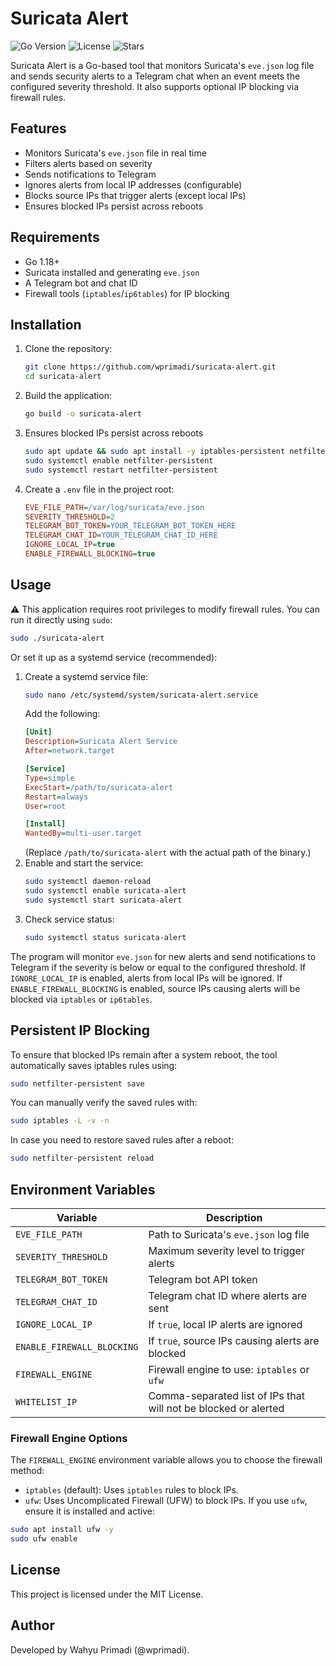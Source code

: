 # Suricata Alert

![Go Version](https://img.shields.io/github/go-mod/go-version/wprimadi/suricata-alert)
![License](https://img.shields.io/github/license/wprimadi/suricata-alert)
![Stars](https://img.shields.io/github/stars/wprimadi/suricata-alert?style=social)

Suricata Alert is a Go-based tool that monitors Suricata's `eve.json` log file and sends security alerts to a Telegram chat when an event meets the configured severity threshold. It also supports optional IP blocking via firewall rules.

## Features
- Monitors Suricata's `eve.json` file in real time
- Filters alerts based on severity
- Sends notifications to Telegram
- Ignores alerts from local IP addresses (configurable)
- Blocks source IPs that trigger alerts (except local IPs)
- Ensures blocked IPs persist across reboots

## Requirements
- Go 1.18+
- Suricata installed and generating `eve.json`
- A Telegram bot and chat ID
- Firewall tools (`iptables`/`ip6tables`) for IP blocking

## Installation

1. Clone the repository:
   ```sh
   git clone https://github.com/wprimadi/suricata-alert.git
   cd suricata-alert
   ```
2. Build the application:
   ```sh
   go build -o suricata-alert
   ```
3. Ensures blocked IPs persist across reboots
   ```sh
   sudo apt update && sudo apt install -y iptables-persistent netfilter-persistent
   sudo systemctl enable netfilter-persistent
   sudo systemctl restart netfilter-persistent
   ```
4. Create a `.env` file in the project root:
   ```ini
   EVE_FILE_PATH=/var/log/suricata/eve.json
   SEVERITY_THRESHOLD=2
   TELEGRAM_BOT_TOKEN=YOUR_TELEGRAM_BOT_TOKEN_HERE
   TELEGRAM_CHAT_ID=YOUR_TELEGRAM_CHAT_ID_HERE
   IGNORE_LOCAL_IP=true
   ENABLE_FIREWALL_BLOCKING=true
   ```

## Usage

⚠️ This application requires root privileges to modify firewall rules.
You can run it directly using `sudo`:
```sh
sudo ./suricata-alert
```
Or set it up as a systemd service (recommended):
1. Create a systemd service file:
   ```sh
   sudo nano /etc/systemd/system/suricata-alert.service
   ```
   Add the following:
   ```ini
   [Unit]
   Description=Suricata Alert Service
   After=network.target

   [Service]
   Type=simple
   ExecStart=/path/to/suricata-alert
   Restart=always
   User=root

   [Install]
   WantedBy=multi-user.target
   ```
   (Replace `/path/to/suricata-alert` with the actual path of the binary.)
2. Enable and start the service:
   ```sh
   sudo systemctl daemon-reload
   sudo systemctl enable suricata-alert
   sudo systemctl start suricata-alert
   ```
3. Check service status:
   ```sh
   sudo systemctl status suricata-alert
   ```
The program will monitor `eve.json` for new alerts and send notifications to Telegram if the severity is below or equal to the configured threshold. If `IGNORE_LOCAL_IP` is enabled, alerts from local IPs will be ignored. If `ENABLE_FIREWALL_BLOCKING` is enabled, source IPs causing alerts will be blocked via `iptables` or `ip6tables`.

## Persistent IP Blocking

To ensure that blocked IPs remain after a system reboot, the tool automatically saves iptables rules using:
```sh
sudo netfilter-persistent save
```
You can manually verify the saved rules with:
```sh
sudo iptables -L -v -n
```
In case you need to restore saved rules after a reboot:
```sh
sudo netfilter-persistent reload
```

## Environment Variables
| Variable                   | Description                                                     |
|----------------------------|-----------------------------------------------------------------|
| `EVE_FILE_PATH`            | Path to Suricata's `eve.json` log file                          |
| `SEVERITY_THRESHOLD`       | Maximum severity level to trigger alerts                        |
| `TELEGRAM_BOT_TOKEN`       | Telegram bot API token                                          |
| `TELEGRAM_CHAT_ID`         | Telegram chat ID where alerts are sent                          |
| `IGNORE_LOCAL_IP`          | If `true`, local IP alerts are ignored                          |
| `ENABLE_FIREWALL_BLOCKING` | If `true`, source IPs causing alerts are blocked                |
| `FIREWALL_ENGINE`          | Firewall engine to use: `iptables` or `ufw`                     |
| `WHITELIST_IP`             | Comma-separated list of IPs that will not be blocked or alerted |

### Firewall Engine Options

The `FIREWALL_ENGINE` environment variable allows you to choose the firewall method:
- `iptables` (default): Uses `iptables` rules to block IPs.
- `ufw`: Uses Uncomplicated Firewall (UFW) to block IPs.
If you use `ufw`, ensure it is installed and active:
```sh
sudo apt install ufw -y
sudo ufw enable
```

## License
This project is licensed under the MIT License.

## Author
Developed by Wahyu Primadi (@wprimadi).

